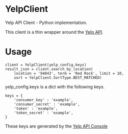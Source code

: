 YelpClient
==========

Yelp API Client - Python implementation.

This client is a thin wrapper around the [Yelp API](http://www.yelp.com/developers/documentation/v2/search_api).

Usage
=====

    client = YelpClient(yelp_config.keys)
    result_json = client.search_by_location(
        location = '94043', term = 'Red Rock', limit = 10, 
        sort = YelpClient.SortType.BEST_MATCHED)

yelp_config.keys is a dict with the following keys.  

    keys = {
        'consumer_key' : 'example',
        'consumer_secret' : 'example',
        'token' : 'example',
        'token_secret' : 'example',
    }
    
These keys are generated by the [Yelp API Console](http://www.yelp.com/developers/request_apiv2_key)

